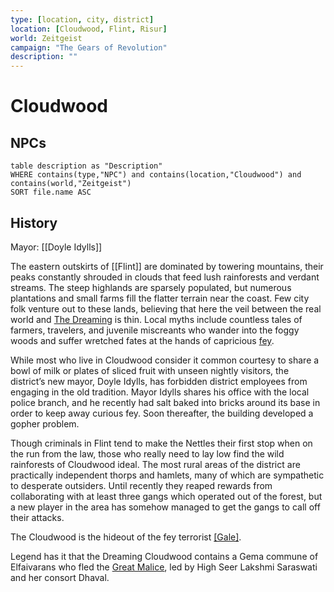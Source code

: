 ```yaml
---
type: [location, city, district]
location: [Cloudwood, Flint, Risur]
world: Zeitgeist
campaign: "The Gears of Revolution"
description: ""
---
```

# Cloudwood
## NPCs
```dataview
table description as "Description"
WHERE contains(type,"NPC") and contains(location,"Cloudwood") and contains(world,"Zeitgeist") 
SORT file.name ASC
```
## History
Mayor: [[Doyle Idylls]]

The eastern outskirts of [[Flint]] are dominated by towering mountains, their peaks constantly shrouded in clouds that feed lush rainforests and verdant streams. The steep highlands are sparsely populated, but numerous plantations and small farms fill the flatter terrain near the coast. Few city folk venture out to these lands, believing that here the veil between the real world and [The Dreaming](https://zeitgeist-age-of-enlightenment.tiddlyhost.com/#The%20Dreaming) is thin. Local myths include countless tales of farmers, travelers, and juvenile miscreants who wander into the foggy woods and suffer wretched fates at the hands of capricious [fey](https://zeitgeist-age-of-enlightenment.tiddlyhost.com/#Risuri%20Fey).

While most who live in Cloudwood consider it common courtesy to share a bowl of milk or plates of sliced fruit with unseen nightly visitors, the district’s new mayor, Doyle Idylls, has forbidden district employees from engaging in the old tradition. Mayor Idylls shares his office with the local police branch, and he recently had salt baked into bricks around its base in order to keep away curious fey. Soon thereafter, the building developed a gopher problem.

Though criminals in Flint tend to make the Nettles their first stop when on the run from the law, those who really need to lay low find the wild rainforests of Cloudwood ideal. The most rural areas of the district are practically independent thorps and hamlets, many of which are sympathetic to desperate outsiders. Until recently they reaped rewards from collaborating with at least three gangs which operated out of the forest, but a new player in the area has somehow managed to get the gangs to call off their attacks.

The Cloudwood is the hideout of the fey terrorist [[Gale]](https://zeitgeist-age-of-enlightenment.tiddlyhost.com/#Hana%20Soliogn).

Legend has it that the Dreaming Cloudwood contains a Gema commune of Elfaivarans who fled the [Great Malice](https://zeitgeist-age-of-enlightenment.tiddlyhost.com/#Great%20Malice), led by High Seer Lakshmi Saraswati and her consort Dhaval.